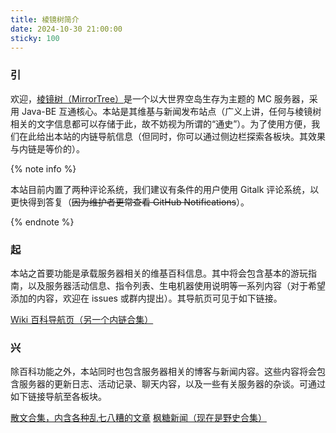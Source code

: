 ```yaml
---
title: 棱镜树简介
date: 2024-10-30 21:00:00
sticky: 100
---
```


### 引

欢迎，[棱镜树（MirrorTree）](/leaflet/index.html)是一个以大世界空岛生存为主题的 MC 服务器，采用 Java-BE 互通核心。本站是其维基与新闻发布站点（广义上讲，任何与棱镜树相关的文字信息都可以存储于此，故不妨视为所谓的“通史”）。为了使用方便，我们在此给出本站的内链导航信息（但同时，你可以通过侧边栏探索各板块。其效果与内链是等价的）。

{% note info %}

本站目前内置了两种评论系统，我们建议有条件的用户使用 Gitalk 评论系统，以更快得到答复（~~因为维护者更常查看 GitHub Notifications~~）。

{% endnote %}

### 起

本站之首要功能是承载服务器相关的维基百科信息。其中将会包含基本的游玩指南，以及服务器活动信息、指令列表、生电机器使用说明等一系列内容（对于希望添加的内容，欢迎在 issues 或群内提出）。其导航页可见于如下链接。

[Wiki 百科导航页（另一个内链合集）](/docs/index.html)

### 兴

除百科功能之外，本站同时也包含服务器相关的博客与新闻内容。这些内容将会包含服务器的更新日志、活动记录、聊天内容，以及一些有关服务器的杂谈。可通过如下链接导航至各板块。

[散文合集，内含各种乱七八糟的文章](/archives/index.html)
[枫糖新闻（现在是野史合集）](/news/index.html)
